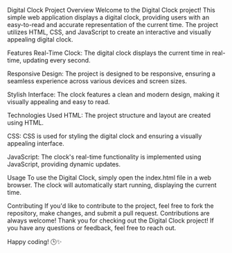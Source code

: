 Digital Clock Project
Overview
Welcome to the Digital Clock project! This simple web application displays a digital clock, providing users with an easy-to-read and accurate representation of the current time. The project utilizes HTML, CSS, and JavaScript to create an interactive and visually appealing digital clock.

Features
Real-Time Clock: The digital clock displays the current time in real-time, updating every second.

Responsive Design: The project is designed to be responsive, ensuring a seamless experience across various devices and screen sizes.

Stylish Interface: The clock features a clean and modern design, making it visually appealing and easy to read.

Technologies Used
HTML: The project structure and layout are created using HTML.

CSS: CSS is used for styling the digital clock and ensuring a visually appealing interface.

JavaScript: The clock's real-time functionality is implemented using JavaScript, providing dynamic updates.

Usage
To use the Digital Clock, simply open the index.html file in a web browser. The clock will automatically start running, displaying the current time.

Contributing
If you'd like to contribute to the project, feel free to fork the repository, make changes, and submit a pull request. Contributions are always welcome!
Thank you for checking out the Digital Clock project! If you have any questions or feedback, feel free to reach out.

Happy coding! 🕒✨
